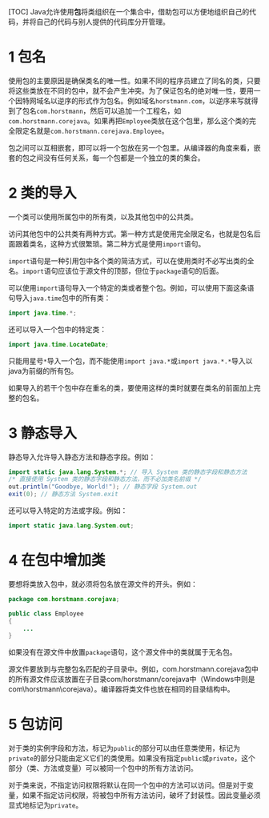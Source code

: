 [TOC]
Java允许使用**包**将类组织在一个集合中，借助包可以方便地组织自己的代码，并将自己的代码与别人提供的代码库分开管理。
# 1 包名
使用包的主要原因是确保类名的唯一性。如果不同的程序员建立了同名的类，只要将这些类放在不同的包中，就不会产生冲突。为了保证包名的绝对唯一性，要用一个因特网域名以逆序的形式作为包名。例如域名`horstmann.com`，以逆序来写就得到了包名`com.horstmann`，然后可以追加一个工程名，如`com.horstmann.corejava`。如果再把`Employee`类放在这个包里，那么这个类的完全限定名就是`com.horstmann.corejava.Employee`。

包之间可以互相嵌套，即可以将一个包放在另一个包里。从编译器的角度来看，嵌套的包之间没有任何关系，每一个包都是一个独立的类的集合。
# 2 类的导入
一个类可以使用所属包中的所有类，以及其他包中的公共类。

访问其他包中的公共类有两种方式。第一种方式是使用完全限定名，也就是包名后面跟着类名，这种方式很繁琐。第二种方式是使用`import`语句。

`import`语句是一种引用包中各个类的简洁方式，可以在使用类时不必写出类的全名。`import`语句应该位于源文件的顶部，但位于`package`语句的后面。

可以使用`import`语句导入一个特定的类或者整个包。例如，可以使用下面这条语句导入`java.time`包中的所有类：

```java
import java.time.*;
```
还可以导入一个包中的特定类：

```java
import java.time.LocateDate;
```
只能用星号`*`导入一个包，而不能使用`import java.*`或`import java.*.*`导入以java为前缀的所有包。

如果导入的若干个包中存在重名的类，要使用这样的类时就要在类名的前面加上完整的包名。
# 3 静态导入
静态导入允许导入静态方法和静态字段。例如：

```java
import static java.lang.System.*; // 导入 System 类的静态字段和静态方法
/* 直接使用 System 类的静态字段和静态方法，而不必加类名前缀 */
out.println("Goodbye, World!"); // 静态字段 System.out
exit(0); // 静态方法 System.exit
```
还可以导入特定的方法或字段。例如：

```java
import static java.lang.System.out;
```
# 4 在包中增加类
要想将类放入包中，就必须将包名放在源文件的开头。例如：

```java
package com.horstmann.corejava;

public class Employee
{
	...
}
```
如果没有在源文件中放置`package`语句，这个源文件中的类就属于无名包。

源文件要放到与完整包名匹配的子目录中。例如，com.horstmann.corejava包中的所有源文件应该放置在子目录com/horstmann/corejava中（Windows中则是com\horstmann\corejava）。编译器将类文件也放在相同的目录结构中。
# 5 包访问
对于类的实例字段和方法，标记为`public`的部分可以由任意类使用，标记为`private`的部分只能由定义它们的类使用。如果没有指定`public`或`private`，这个部分（类、方法或变量）可以被同一个包中的所有方法访问。

对于类来说，不指定访问权限将默认在同一个包中的方法可以访问。但是对于变量，如果不指定访问权限，将被包中所有方法访问，破坏了封装性。因此变量必须显式地标记为`private`。